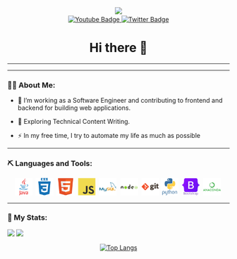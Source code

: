 <div id="header" align="center">
  <img src="https://media.giphy.com/media/M9gbBd9nbDrOTu1Mqx/giphy.gif" width="100"/>
</div>
<div align="center" id="badges">
  <a href="your-youtube-URL">
    <img src="https://img.shields.io/badge/YouTube-red?style=for-the-badge&logo=youtube&logoColor=white" alt="Youtube Badge"/>
  </a>
  <a href="your-twitter-URL">
    <img src="https://img.shields.io/badge/Twitter-blue?style=for-the-badge&logo=twitter&logoColor=white" alt="Twitter Badge"/>
  </a>
</div>

<div align="center">
  <h1>Hi there 🤖</hi>
</div>
<hr>
<hr>
<h3>🧑‍🎓 About Me:</h3>

- :telescope: I’m working as a Software Engineer and contributing to frontend and backend for building web applications.

- :seedling: Exploring Technical Content Writing.

- :zap: In my free time, I try to automate my life as much as possible
<hr>
<h3>⛏️ Languages and Tools:</h3>
<div align="center">
  <img src="https://github.com/devicons/devicon/blob/master/icons/java/java-original-wordmark.svg" title="Java" alt="Java" width="40" height="40"/>&nbsp;
  <img src="https://github.com/devicons/devicon/blob/master/icons/css3/css3-plain-wordmark.svg"  title="CSS3" alt="CSS" width="40" height="40"/>&nbsp;
  <img src="https://github.com/devicons/devicon/blob/master/icons/html5/html5-original.svg" title="HTML5" alt="HTML" width="40" height="40"/>&nbsp;
  <img src="https://github.com/devicons/devicon/blob/master/icons/javascript/javascript-original.svg" title="JavaScript" alt="JavaScript" width="40" height="40"/>&nbsp;
  <img src="https://github.com/devicons/devicon/blob/master/icons/mysql/mysql-original-wordmark.svg" title="MySQL"  alt="MySQL" width="40" height="40"/>&nbsp;
  <img src="https://github.com/devicons/devicon/blob/master/icons/nodejs/nodejs-original-wordmark.svg" title="NodeJS" alt="NodeJS" width="40" height="40"/>&nbsp;
  <img src="https://github.com/devicons/devicon/blob/master/icons/git/git-original-wordmark.svg" title="Git" **alt="Git" width="40" height="40"/>
  <img src="https://github.com/devicons/devicon/blob/master/icons/python/python-original-wordmark.svg" title="Java" alt="Java" width="40" height="40"/>&nbsp;
  <img src="https://github.com/devicons/devicon/blob/master/icons/bootstrap/bootstrap-original-wordmark.svg" title="Java" alt="Java" width="40" height="40"/>&nbsp;
  <img src="https://github.com/devicons/devicon/blob/master/icons/anaconda/anaconda-original-wordmark.svg" title="Java" alt="Java" width="40" height="40"/>&nbsp;
</div>

<hr>
<h3>🎊 My Stats:</h3>
<a href="https://git.io/streak-stats"><img src="https://streak-stats.demolab.com?user=SabareesanThirukumaran&theme=algolia&border_radius=6"/></a>
<picture>
<source 
  srcset="https://github-readme-stats.vercel.app/api?username=SabareesanThirukumaran&show_icons=true&theme=tokyonight"
  media="(prefers-color-scheme: dark)"
/>
<source
  srcset="https://github-readme-stats.vercel.app/api?username=SabareesanThirukumaran&show_icons=true"
  media="(prefers-color-scheme: light), (prefers-color-scheme: no-preference)"
/>
<img src="https://github-readme-stats.vercel.app/api?username=SabareesanThirukumaran&show_icons=true" />
</picture>
<picture>
<source
  srcset="https://github-readme-stats.vercel.app/api/top-langs/?username=SabareesanThirukumaran&layout=compact&theme=vision-friendly-dark"/>
</picture>

<div align="center">
  
  [![Top Langs](https://github-readme-stats.vercel.app/api/top-langs/?username=SabareesanThirukumaran&layout=compact&theme=tokyonight)](https://github.com/anuraghazra/github-readme-stats)
</div>
